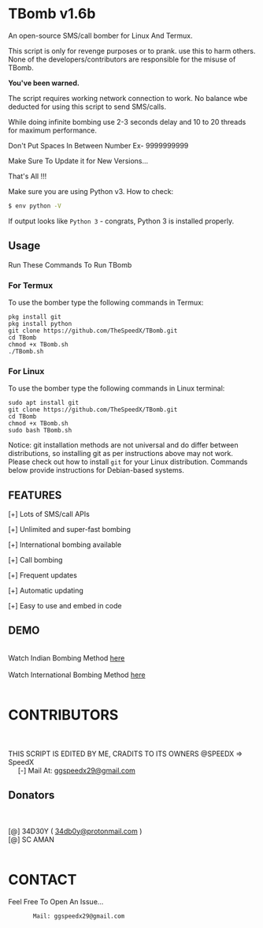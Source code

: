 # TBomb v1.6b
An open-source SMS/call bomber for Linux And Termux.

This script is only for revenge purposes or to prank.
use this to harm others.
None of the developers/contributors are responsible for the misuse of TBomb.

**You've been warned.**

The script requires working network connection to work.
No balance wbe deducted for using this script to send SMS/calls.

While doing infinite bombing use 2-3 seconds delay and 10 to 20 threads for maximum performance.


Don't Put Spaces In Between Number Ex- 9999999999

Make Sure To Update it for New Versions...

That's All !!!

Make sure you are using Python v3. How to check:
```sh
$ env python -V
```
If output looks like `Python 3` - congrats, Python 3 is installed properly.

## Usage
Run These Commands To Run TBomb
### For Termux
To use the bomber type the following commands in Termux:
```
pkg install git
pkg install python
git clone https://github.com/TheSpeedX/TBomb.git
cd TBomb
chmod +x TBomb.sh
./TBomb.sh
```

### For Linux
To use the bomber type the following commands in Linux terminal:
```
sudo apt install git
git clone https://github.com/TheSpeedX/TBomb.git
cd TBomb
chmod +x TBomb.sh
sudo bash TBomb.sh
```

Notice: git installation methods are not universal and do differ between distributions, so
installing git as per instructions above may not work.
Please check out how to install `git` for your Linux distribution.
Commands below provide instructions for Debian-based systems.

## FEATURES 
 [+] Lots of SMS/call APIs

 [+] Unlimited and super-fast bombing

 [+] International bombing available

 [+] Call bombing

 [+] Frequent updates

 [+] Automatic updating

 [+] Easy to use and embed in code
 
## DEMO
<br>
Watch Indian Bombing Method <a href="https://youtu.be/9KWkwsr_QGw">here</a> <br><br>
Watch International Bombing Method <a href="https://youtu.be/JqsHkyIcnPM">here</a> <br><br>

# CONTRIBUTORS
<br><br>
THIS SCRIPT IS EDITED BY ME, CRADITS TO ITS OWNERS @SPEEDX
=>  SpeedX<br>
&nbsp;&nbsp;&nbsp;&nbsp;&nbsp;[-] Mail At: ggspeedx29@gmail.com  <br>


## Donators
<br><br>
[@] 34D30Y ( 34db0y@protonmail.com  )
<br>
[@] SC AMAN
<br><br>
# CONTACT
Feel Free To Open An Issue...

           Mail: ggspeedx29@gmail.com

           
